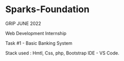 # Sparks-Foundation

GRIP JUNE 2022

Web Development Internship 

Task #1 - Basic Banking System

Stack used :
Hmtl, Css, php, Bootstrap
IDE - VS Code.
